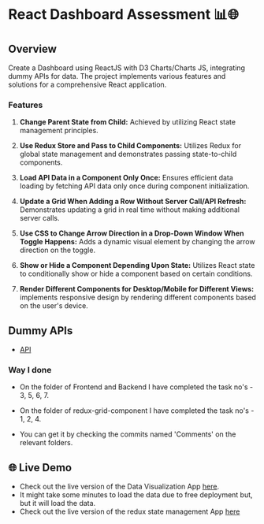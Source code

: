 # React Dashboard Assessment 📊🌐

## Overview

Create a Dashboard using ReactJS with D3 Charts/Charts JS, integrating dummy APIs for data. The project implements various features and solutions for a comprehensive React application.


### Features

1. **Change Parent State from Child:**
 Achieved by utilizing React state management principles.

2. **Use Redux Store and Pass to Child Components:**
Utilizes Redux for global state management and demonstrates passing state-to-child components.

3. **Load API Data in a Component Only Once:**
Ensures efficient data loading by fetching API data only once during component initialization.

4. **Update a Grid When Adding a Row Without Server Call/API Refresh:**
Demonstrates updating a grid in real time without making additional server calls.

5. **Use CSS to Change Arrow Direction in a Drop-Down Window When Toggle Happens:** 
Adds a dynamic visual element by changing the arrow direction on the toggle.

6. **Show or Hide a Component Depending Upon State:**
 Utilizes React state to conditionally show or hide a component based on certain conditions.

7. **Render Different Components for Desktop/Mobile for Different Views:**
 implements responsive design by rendering different components based on the user's device.

## Dummy APIs

- [ API ](http://dummy.restapiexample.com/)


### Way I done

- On the folder of Frontend and Backend I have completed the task  no's - 3, 5, 6, 7.

- On the folder of redux-grid-component I have completed the task no's - 1, 2, 4.

- You can get it by checking the commits named 'Comments' on the relevant folders.


## 🌐 Live Demo
- Check out the live version of the Data Visualization App [here](https://settylapp.netlify.app).
- It might take some minutes to load the data due to free deployment but, but it will load the data.
- Check out the live version of the redux state management App
[here](https://redux-state-grid.netlify.app)

